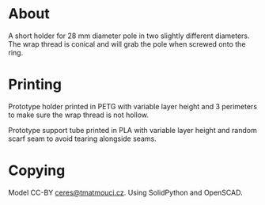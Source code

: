 # About

A short holder for 28 mm diameter pole in two slightly different diameters.
The wrap thread is conical and will grab the pole when screwed onto the ring.

# Printing

Prototype holder printed in PETG with variable layer height and 3 perimeters to make sure the wrap thread is not hollow.

Prototype support tube printed in PLA with variable layer height and random scarf seam to avoid tearing alongside seams.

# Copying

Model CC-BY ceres@tmatmouci.cz.
Using SolidPython and OpenSCAD.
